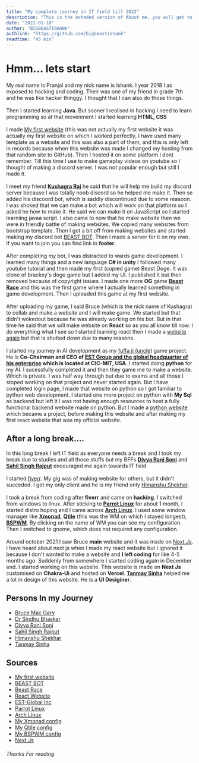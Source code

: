 ```yaml
---
title: "My complete journey in IT field till 2022"
description: "This is the exteded version of About me, you will get to know every single detail about my IT field journey till 2022"
date: "2022-01-18"
author: "BIGBEASTISHANK"
authlink: "https://github.com/bigbeastishank"
readtime: "45 min"
---
```


# Hmm... lets start

My real name is Pranjal and my nick name is Ishank. I year 2018 I as exposed to hacking and coding. Their was one of my friend in grade 7th and he was like hacker thinggy. I thought that I can also do those things.
\
\
Then I started learning **Java**. But sooner I realised in hacking I need to learn programming so at that movenment I started learning **HTML, CSS**
\
\
I made [My first website](https://bigbeastishank.github.io/Website-first-try/) (this was not actually my first website it was actually my first website on which I worked perfectly, I have used many template as a website and this was also a part of them, and this is only left in records because when this website was made I changed my hosting from that random site to GitHub). Then I hosted it on some platform I dont remember. Till this time I use to make gameplay videos on youtube so I thought of making a discord server. I was not popular enough but still I made it.
\
\
I meet my friend **[Kushagra Raj](https://kushagraraj.me)** he said that he will help me build my discord server because I was totally noob discord so he helped me make it. Then se added his discoord bot, which is saddly discontinued due to some reasoon. I was shoked that we can make a bot which will work on that platform so I asked he how to make it. He said we can make it on JavaScript so I started learniing javaa script. I also came to now that he make website then we were in friendly battle of making websites. We copied many websites from bootstrap template. Then I got a bit off from making websites and started making my discord bot [BEAST BOT](https://top.gg/bot/709984874924081174). Then I made a server for it on my own. If you want to join you can find link in **footer**.
\
\
After completing my bot, I was distracted to wards game development. I learned many things and a new language **C# in unity** I followed many youtube tutorial and then made my first (copied game) Beast Doge. It was clone of brackey's doge game but I added my UI. I published it but then removed because of copyright issues. I made one more **OG** game **[Beast Race](https://github.com/BIGBEASTISHANK/Beast-Race)** and this was the first game where I actually learned something in game development. Then I uploaded this game at my first website.
\
\
After uploading my game, I said Bruce (which is the nick name of Kushagra) to collab and make a website and I will make game. We started but that didn't wokedout because he was already working on his bot. But in that time he said that we will make website on **React** so as you all know till now. I do everything what I see so I started learning react then I made a [website again](https://github.com/bigbeastishank.github.io) but that is shutted down due to many reasons.
\
\
I started my journey in AI development as my [fuffa ji (uncle)](https://twitter.com/sinrkb) game project. He is **Co-Chairman and CEO of [EST Group and the global headquarter of his enterprise](https://www.estglobalinc.com/) which is located at CIC-MIT, USA**. I started doing **python** for my AI. I sucessfully completed it and then they game me to make a website. Which is private. I was half way through but due to exams and all those I stoped working on that project and never started again. But I have completed login page, I made that website on python so I got familiar to python web development. I started one more project on python with **My Sql** as backend but left it I was not having enough resources to host a fully functional backend website made on python. But I made a [python website](https://bigbeastishank.herokuapp.com) which became a project, before making this website and after making my first react website that was my official website.

## After a long break....

In this long break I left IT field as everyone needs a break and I took my break due to studies and all those stuffs but my BFFs **[Divya Rani Soni](https://instagram.com/divyarani9464)** and **[Sahil Singh Rajput](https://www.instagram.com/_sahil__singh__rajput_/)** encouraged me again towards IT field
\
\
I started [fiverr](https://fiverr.com/bigbeastishank). My gig was of making website for others, but it didn't succeded. I got my only client and he is my friend only [Himanshu Shekhar](https://www.instagram.com/himanxhhu/).
\
\
I took a break from coding after **fiverr** and came on **hacking**. I switched from windows to linux. After sticking to **[Parrot Linux](https://parrotsec.org)** for about 1 month, I started distro hoping and I came across **[Arch Linux](https://archlinux.org)**. I used some window manager like **[Xmonad](https://github.com/BIGBEASTISHANK/xmonad-dotfiles-1.0)**, **[Qtile](https://github.com/BIGBEASTISHANK/qtile-dotfiles-3.0)** (this was the WM on which I stayed longest), **[BSPWM](https://github.com/BIGBEASTISHANK/bspwm-dotfiles-1.0)**. By clicking on the name of WM you can see my configuration. Then I switched to gnome, which does not required any configuration.
\
\
Around october 2021 I saw Bruce **main** website and it was made on [Next Js](https://nextjs.org). I have heard about next js when I made my react website but I ignored it because I don't wanted to make a website and **I left coding** for like 4-5 months ago. Suddenly from somewhere I started coding again in December end. I started working on this website. This website is made on **Next Js** customised on **Chakra-Ui** and hosted on **Vercel**. **[Tanmay Sinha](https://github.com/tanmaysinha14)** helped me a lot in design of this website. He is a **UI Desiginer**.

## Persons In my Journey

- [Bruce Mac Gary](https://kushagraraj.me)
- [Dr Sindhu Bhaskar](https://twitter.com/sinrkb)
- [Divya Rani Soni](https://instagram.com/divyarani9464)
- [Sahil Singh Rajput](https://www.instagram.com/_sahil__singh__rajput_/)
- [Himanshu Shekhar](https://www.instagram.com/himanxhhu/)
- [Tanmay Sinha](https://github.com/tanmaysinha14)

## Sources

- [My first website](https://bigbeastishank.github.io/Website-first-try/)
- [BEAST BOT](https://top.gg/bot/709984874924081174)
- [Beast Race](https://github.com/BIGBEASTISHANK/Beast-Race)
- [React Website](https://github.com/bigbeastishank.github.io)
- [EST-Global Inc](https://www.estglobalinc.com/)
- [Parrot Linux](https://parrotsec.org)
- [Arch Linux](https://archlinux.org)
- [My Xmonad config](https://github.com/BIGBEASTISHANK/xmonad-dotfiles-1.0)
- [My Qtile config](https://github.com/BIGBEASTISHANK/qtile-dotfiles-3.0)
- [My BSPWM config](https://github.com/BIGBEASTISHANK/bspwm-dotfiles-1.0)
- [Next Js](https://nextjs.org)

###### Thanks For reading
